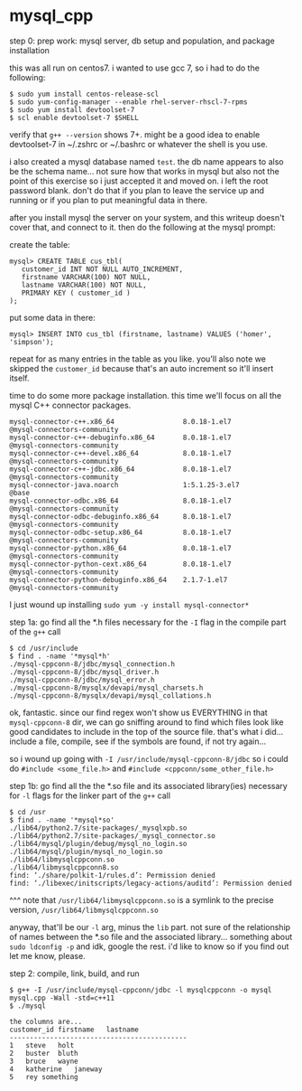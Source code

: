 # mysql_cpp

step 0: prep work: mysql server, db setup and population, and package installation

this was all run on centos7.  i wanted to use gcc 7, so i had to do the following:

```
$ sudo yum install centos-release-scl
$ sudo yum-config-manager --enable rhel-server-rhscl-7-rpms
$ sudo yum install devtoolset-7
$ scl enable devtoolset-7 $SHELL
```
verify that `g++ --version` shows 7+.  might be a good idea to enable devtoolset-7 in ~/.zshrc or ~/.bashrc or whatever the shell is you use.

i also created a mysql database named `test`.  the db name appears to also be the schema name...  not sure how that works in mysql but also not the point of this exercise so i just accepted it and moved on.  i left the root password blank.  don't do that if you plan to leave the service up and running or if you plan to put meaningful data in there.

after you install mysql the server on your system, and this writeup doesn't cover that, and connect to it. then do the following at the mysql prompt:

create the table:

```
mysql> CREATE TABLE cus_tbl(  
   customer_id INT NOT NULL AUTO_INCREMENT,  
   firstname VARCHAR(100) NOT NULL,  
   lastname VARCHAR(100) NOT NULL,  
   PRIMARY KEY ( customer_id )  
); 
```

put some data in there:

```
mysql> INSERT INTO cus_tbl (firstname, lastname) VALUES ('homer', 'simpson');
```

repeat for as many entries in the table as you like.  you'll also note we skipped the `customer_id` because that's an auto increment so it'll insert itself.

time to do some more package installation.  this time we'll focus on all the mysql C++ connector packages.

```$ yum list installed | grep mysql-connector
mysql-connector-c++.x86_64                 8.0.18-1.el7                @mysql-connectors-community
mysql-connector-c++-debuginfo.x86_64       8.0.18-1.el7                @mysql-connectors-community
mysql-connector-c++-devel.x86_64           8.0.18-1.el7                @mysql-connectors-community
mysql-connector-c++-jdbc.x86_64            8.0.18-1.el7                @mysql-connectors-community
mysql-connector-java.noarch                1:5.1.25-3.el7              @base
mysql-connector-odbc.x86_64                8.0.18-1.el7                @mysql-connectors-community
mysql-connector-odbc-debuginfo.x86_64      8.0.18-1.el7                @mysql-connectors-community
mysql-connector-odbc-setup.x86_64          8.0.18-1.el7                @mysql-connectors-community
mysql-connector-python.x86_64              8.0.18-1.el7                @mysql-connectors-community
mysql-connector-python-cext.x86_64         8.0.18-1.el7                @mysql-connectors-community
mysql-connector-python-debuginfo.x86_64    2.1.7-1.el7                 @mysql-connectors-community
```
I just wound up installing `sudo yum -y install mysql-connector*`


step 1a: go find all the *.h files necessary for the `-I` flag in the compile part of the `g++` call

```
$ cd /usr/include
$ find . -name '*mysql*h'
./mysql-cppconn-8/jdbc/mysql_connection.h
./mysql-cppconn-8/jdbc/mysql_driver.h
./mysql-cppconn-8/jdbc/mysql_error.h
./mysql-cppconn-8/mysqlx/devapi/mysql_charsets.h
./mysql-cppconn-8/mysqlx/devapi/mysql_collations.h
```

ok, fantastic.  since our find regex won't show us EVERYTHING in that `mysql-cppconn-8` dir, we can go sniffing around to find which files look like good candidates to include in the top of the source file.  that's what i did... include a file, compile, see if the symbols are found, if not try again...

so i wound up going with `-I /usr/include/mysql-cppconn-8/jdbc` so i could do `#include <some_file.h>` and `#include <cppconn/some_other_file.h>`

step 1b: go find all the the *.so file and its associated library(ies) necessary for `-l` flags for the linker part of the `g++` call
```
$ cd /usr
$ find . -name '*mysql*so'
./lib64/python2.7/site-packages/_mysqlxpb.so
./lib64/python2.7/site-packages/_mysql_connector.so
./lib64/mysql/plugin/debug/mysql_no_login.so
./lib64/mysql/plugin/mysql_no_login.so
./lib64/libmysqlcppconn.so
./lib64/libmysqlcppconn8.so
find: ‘./share/polkit-1/rules.d’: Permission denied
find: ‘./libexec/initscripts/legacy-actions/auditd’: Permission denied
```

^^^ note that `/usr/lib64/libmysqlcppconn.so` is a symlink to the precise version, `/usr/lib64/libmysqlcppconn.so`

anyway, that'll be our `-l` arg, minus the `lib` part.  not sure of the relationship of names between the *.so file and the associated library...  something about `sudo ldconfig -p` and idk, google the rest.  i'd like to know so if you find out let me know, please.

step 2: compile, link, build, and run

```
$ g++ -I /usr/include/mysql-cppconn/jdbc -l mysqlcppconn -o mysql mysql.cpp -Wall -std=c++11
$ ./mysql

the columns are...
customer_id	firstname	lastname
--------------------------------------------
1	steve	holt
2	buster	bluth
3	bruce	wayne
4	katherine	janeway
5	rey	something
```
